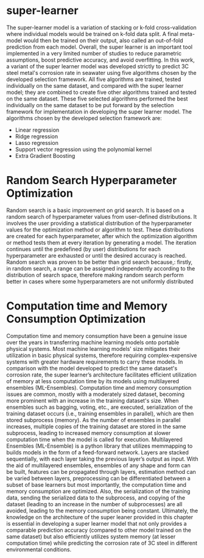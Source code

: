 # super-learner
The super-learner model is a variation of stacking or k-fold cross-validation where individual models would be trained on k-fold data split. A final meta-model would then be trained on their output, also called an out-of-fold prediction from each model. Overall, the super learner is an important tool implemented in a very limited number of studies to reduce parametric assumptions, boost predictive accuracy, and avoid overfitting. In this work, a variant of the super learner model was developed strictly to predict 3C steel metal's corrosion rate in seawater using five algorithms chosen by the developed selection framework. All five algorithms are trained, tested individually on the same dataset, and compared with the super learner model; they are combined to create five other algorithms trained and tested on the same dataset. These five selected algorithms performed the best individually on the same dataset to be put forward by the selection framework for implementation in developing the super learner model. The algorithms chosen by the developed selection framework are:

- Linear regression
- Ridge regression
- Lasso regression
- Support vector regression using the polynomial kernel
- Extra Gradient Boosting

# Random Search Hyperparameter Optimization
Random search is a basic improvement on grid search. It is based on a random search of hyperparameter values from user-defined distributions. It involves the user providing a statistical distribution of the hyperparameter values for the optimization method or algorithm to test. These distributions are created for each hyperparameter, after which the optimization algorithm or method tests them at every iteration by generating a model. The iteration continues until the predefined (by user) distributions for each hyperparameter are exhausted or until the desired accuracy is reached. Random search was proven to be better than grid search because,: firstly, in random search, a range can be assigned independently according to the distribution of search space, therefore making random search perform better in cases where some hyperparameters are not uniformly distributed

# Computation time and Memory Consumption Optimization
Computation time and memory consumption have been a genuine issue over the years in transferring machine learning models onto portable physical systems. Most machine learning models' size mitigates their utilization in basic physical systems, therefore requiring complex-expensive systems with greater hardware requirements to carry these models. In comparison with the model developed to predict the same dataset's corrosion rate, the super learner’s architecture facilitates efficient utilization of memory at less computation time by its models using multilayered ensembles (ML-Ensembles).
Computation time and memory consumption issues are common, mostly with a moderately sized dataset, becoming more prominent with an increase in the training dataset's size. When ensembles such as bagging, voting, etc., are executed, serialization of the training dataset occurs (i.e., training ensembles in parallel), which are then stored subprocess (memory). As the number of ensembles in parallel increases, multiple copies of the training dataset are stored in the same subprocess, leading to increased memory consumption at slower computation time when the model is called for execution.
Multilayered Ensembles (ML-Ensemble) is a python library that utilizes memmapping to builds models in the form of a feed-forward network. Layers are stacked sequentially, with each layer taking the previous layer’s output as input. With the aid of multilayered ensembles, ensembles of any shape and form can be built, features can be propagated through layers, estimation method can be varied between layers, preprocessing can be differentiated between a subset of base learners but most importantly, the computation time and memory consumption are optimized. Also, the serialization of the training data, sending the serialized data to the subprocess, and copying of the dataset (leading to an increase in the number of subprocesses) are all avoided, leading to the memory consumption being constant.
Ultimately, the knowledge on the architecture of the super leaner provided in this chapter is essential in developing a super learner model that not only provides a comparable prediction accuracy (compared to other model trained on the same dataset) but also efficiently utilizes system memory (at lesser computation time) while predicting the corrosion rate of 3C steel in different environmental conditions.




